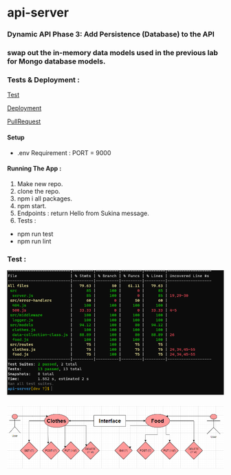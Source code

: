 # api-server

### Dynamic API Phase 3: Add Persistence (Database) to the API

### swap out the in-memory data models used in the previous lab for Mongo database models.

### Tests & Deployment :

[Test](https://github.com/Sukina12/api-server/actions)

[Deployment](https://sukina-api-server.herokuapp.com/)

[PullRequest](https://github.com/Sukina12/api-server/pull/1)

#### Setup

* .env Requirement : PORT = 9000


#### Running The App :
1. Make new repo.
2. clone the repo.
3. npm i all packages.
4. npm start.
5. Endpoints : return Hello from Sukina message.
6. Tests : 
  * npm run test
  * npm run lint

### Test :
![test](test-class4.PNG)

### 
![UML](UML-class4.PNG)

